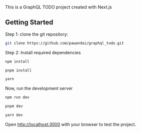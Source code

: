 This is a GraphQL TODO project created with Next.js

## Getting Started

Step 1: clone the git repository:

```bash
git clone https://github.com/pawandai/graphql_todo.git
```

Step 2: Install required dependencies

```bash
npm install
```

```bash
pnpm install
```

```bash
yarn
```

Now, run the development server

```bash
npm run dev
```

```bash
pnpm dev
```

```bash
yarn dev
```

Open [http://localhost:3000](http://localhost:3000) with your browser to test the project.
